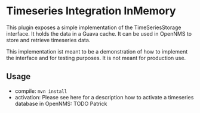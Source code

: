 # Timeseries Integration InMemory

This plugin exposes a simple implementation of the TimeSeriesStorage interface.
It holds the data in a Guava cache.
It can be used in OpenNMS to store and retrieve timeseries data.

This implementation ist meant to be a demonstration of how to implement the interface and for testing purposes.
It is not meant for production use.

## Usage
* compile: ``mvn install``
* activation: Please see here for a description how to activate a timeseries database in OpenNMS: TODO Patrick


